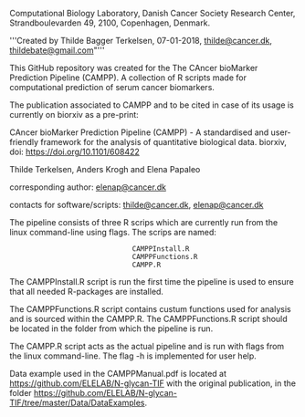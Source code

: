 Computational Biology Laboratory, Danish Cancer Society Research Center, Strandboulevarden 49, 2100, Copenhagen, Denmark.


'''Created by Thilde Bagger Terkelsen, 07-01-2018, thilde@cancer.dk, thildebate@gmail.com"'''

This GitHub repository was created for the The CAncer bioMarker Prediction Pipeline (CAMPP). 
A collection of R scripts made for computational prediction of serum cancer biomarkers. 

The publication associated to CAMPP and to be cited in case of its usage is currently on biorxiv as a pre-print:

CAncer bioMarker Prediction Pipeline (CAMPP) - A standardised and user-friendly framework for the analysis of quantitative biological data. biorxiv, doi: https://doi.org/10.1101/608422

Thilde Terkelsen, Anders Krogh and Elena Papaleo

corresponding author: elenap@cancer.dk

contacts for software/scripts: thilde@cancer.dk, elenap@cancer.dk


The pipeline consists of three R scrips which are currently run from the linux command-line using flags. The scrips are named:
                                  
                                  CAMPPInstall.R
                                  CAMPPFunctions.R
                                  CAMPP.R
                                  
The CAMPPInstall.R script is run the first time the pipeline is used to ensure that all needed R-packages are installed. 

The CAMPPFunctions.R script contains custum functions used for analysis and is sourced within the CAMPP.R. The CAMPPFunctions.R script should be located in the folder from which the pipeline is run.

The CAMPP.R script acts as the actual pipeline and is run with flags from the linux command-line. 
The flag -h is implemented for user help.

Data example used in the CAMPPManual.pdf is located at https://github.com/ELELAB/N-glycan-TIF with the original publication, in the folder https://github.com/ELELAB/N-glycan-TIF/tree/master/Data/DataExamples.
